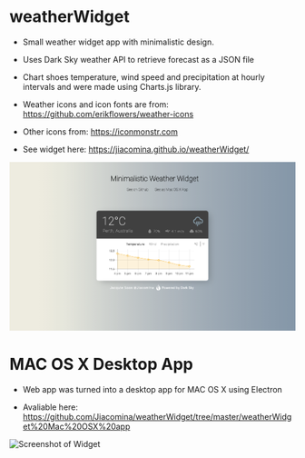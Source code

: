 # weatherWidget
 - Small weather widget app with minimalistic design.
 - Uses Dark Sky weather API to retrieve forecast as a JSON file
 - Chart shoes temperature, wind speed and precipitation at hourly intervals and were made using Charts.js library. 
 
 - Weather icons and icon fonts are from: https://github.com/erikflowers/weather-icons
 - Other icons from: https://iconmonstr.com
 - See widget here: https://jiacomina.github.io/weatherWidget/
 
 ![Screenshot of Widget](https://github.com/Jiacomina/weatherWidget/raw/master/Weather%20Widget%20screenshot.png)
 
 # MAC OS X Desktop App 
 - Web app was turned into a desktop app for MAC OS X using Electron 
 
 - Avaliable here: https://github.com/Jiacomina/weatherWidget/tree/master/weatherWidget%20Mac%20OSX%20app
 
 ![Screenshot of Widget](https://github.com/Jiacomina/weatherWidget/raw/master/Desktop%20App%20Screenshot.png)
 
